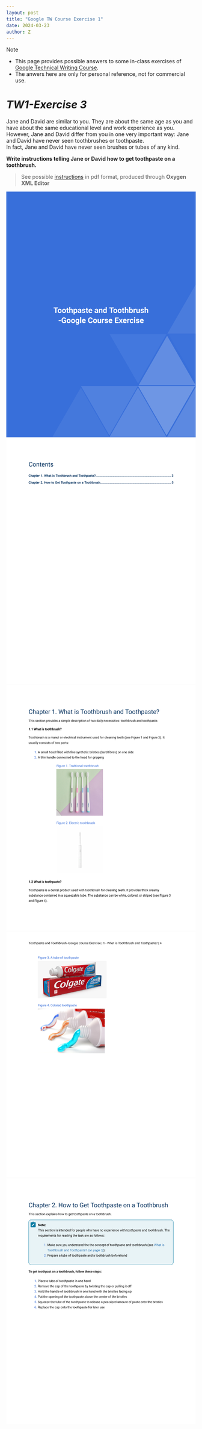 ```yaml
---
layout: post
title: "Google TW Course Exercise 1"
date: 2024-03-23
author: Z
---
```


> [!NOTE]
> * This page provides possible answers to some in-class exercises of [Google Technical Writing Course].
> * The anwers here are only for personal reference, not for commercial use.

# **_TW1-Exercise 3_**

Jane and David are similar to you. They are about the same age as you and have about the same educational level and work experience as you. However, Jane and David differ from you in one very important way:
Jane and David have never seen toothbrushes or toothpaste.  
In fact, Jane and David have never seen brushes or tubes of any kind.  

**Write instructions telling Jane or David how to get toothpaste on a toothbrush.**

> See possible [instructions](https://github.com/Gallifrey23/gallifrey23.github.io/blob/a14fe8690d25bfe5b39c3811ce1516d41f65ac38/assets/TW1-Exercise3.pdf) in pdf format, produced through **Oxygen XML Editor**

![instructions page1](/images/google_exercise/toothbrush_toothpaste_1.png)
![instructions page2](/images/google_exercise/toothbrush_toothpaste_2.png)
![instructions page3](/images/google_exercise/toothbrush_toothpaste_3.png)
![instructions page4](/images/google_exercise/toothbrush_toothpaste_4.png)
![instructions page5](/images/google_exercise/toothbrush_toothpaste_5.png)

[Google Technical Writing Course]:https://developers.google.com/tech-writing/for-instructors
